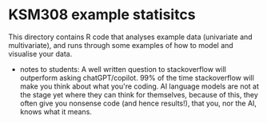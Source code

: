 # KSM308 example statisitcs
This directory contains R code that analyses example data (univariate and multivariate), and runs through some examples of how to model and visualise your data.

- notes to students: A well written question to stackoverflow will outperform asking chatGPT/copilot. 99% of the time stackoverflow will make you think about what you're coding. AI language models are not at the stage yet where they can think for themselves, because of this, they often give you nonsense code (and hence results!), that you, nor the AI, knows what it means.
